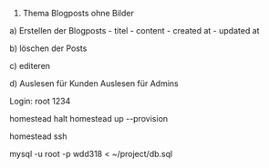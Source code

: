
1. Thema Blogposts ohne Bilder

a) Erstellen der Blogposts
        - titel
        - content
        - created at
        - updated at

b) löschen der Posts

c) editeren

d)      Auslesen für Kunden
        Auslesen für Admins


Login: root
1234

homestead halt
homestead up --provision

homestead ssh       
 
mysql -u root -p wdd318 < ~/project/db.sql



